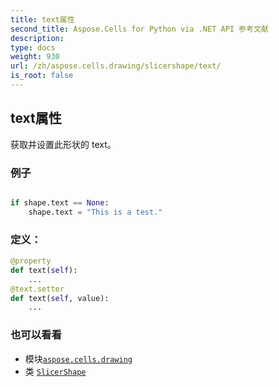 ```yaml
---
title: text属性
second_title: Aspose.Cells for Python via .NET API 参考文献
description:
type: docs
weight: 930
url: /zh/aspose.cells.drawing/slicershape/text/
is_root: false
---
```

## text属性

获取并设置此形状的 text。

### 例子

```python

if shape.text == None:
    shape.text = "This is a test."

```
### 定义：
```python
@property
def text(self):
    ...
@text.setter
def text(self, value):
    ...
```

### 也可以看看
* 模块[`aspose.cells.drawing`](../../)
* 类 [`SlicerShape`](/cells/python-net/zh/aspose.cells.drawing/slicershape)
